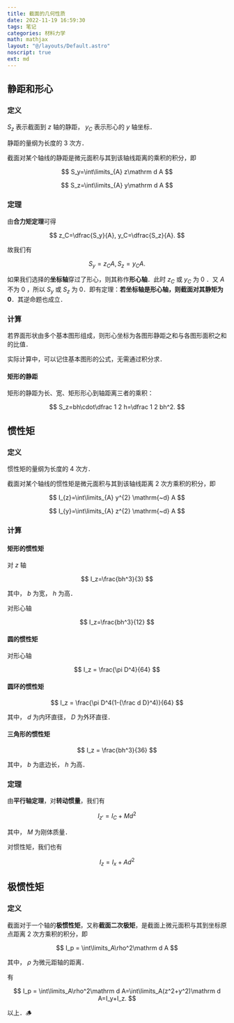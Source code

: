 ```yaml
---
title: 截面的几何性质
date: 2022-11-19 16:59:30
tags: 笔记
categories: 材料力学
math: mathjax
layout: "@/layouts/Default.astro"
noscript: true
ext: md
---
```


## 静距和形心

### 定义

$S_z$ 表示截面到 $z$ 轴的静距， $y_C$ 表示形心的 $y$ 轴坐标．

静距的量纲为长度的 3 次方．

截面对某个轴线的静距是微元面积与其到该轴线距离的乘积的积分，即

$$
S_y=\int\limits_{A} z\mathrm d A
$$

$$
S_z=\int\limits_{A} y\mathrm d A
$$

### 定理

由**合力矩定理**可得

$$
z_C=\dfrac{S_y}{A}, y_C=\dfrac{S_z}{A}.
$$

故我们有

$$
S_y=z_CA, S_z=y_CA.
$$

如果我们选择的**坐标轴**穿过了形心，则其称作**形心轴**．此时 $z_C$ 或 $y_C$ 为 $0$ ．又 $A$ 不为 $0$ ，所以 $S_y$ 或 $S_z$ 为 $0$．即有定理：**若坐标轴是形心轴，则截面对其静矩为 $0$**．其逆命题也成立．

### 计算

若界面形状由多个基本图形组成，则形心坐标为各图形静距之和与各图形面积之和的比值．

实际计算中，可以记住基本图形的公式，无需通过积分求．

#### 矩形的静距

矩形的静距为长、宽、矩形形心到轴距离三者的乘积：

$$
S_z=bh\cdot\dfrac 1 2 h=\dfrac 1 2 bh^2.
$$

## 惯性矩

### 定义

惯性矩的量纲为长度的 4 次方．

截面对某个轴线的惯性矩是微元面积与其到该轴线距离 2 次方乘积的积分，即

$$
I_{z}=\int\limits_{A} y^{2} \mathrm{~d} A
$$

$$
I_{y}=\int\limits_{A} z^{2} \mathrm{~d} A
$$

### 计算

#### 矩形的惯性矩

对 $z$ 轴

$$
I_z=\frac{bh^3}{3}
$$

其中， $b$ 为宽， $h$ 为高．

对形心轴

$$
I_z=\frac{bh^3}{12}
$$

#### 圆的惯性矩

对形心轴

$$
I_z = \frac{\pi D^4}{64}
$$

#### 圆环的惯性矩

$$
I_z = \frac{\pi D^4(1-{\frac d D}^4)}{64}
$$

其中， $d$ 为内环直径， $D$ 为外环直径．

#### 三角形的惯性矩

$$
I_z = \frac{bh^3}{36}
$$

其中， $b$ 为底边长， $h$ 为高．

### 定理

由**平行轴定理**，对**转动惯量**，我们有

$$
I_{z'}=I_C+Md^2
$$

其中， $M$ 为刚体质量．

对惯性矩，我们也有

$$
I_z = I_x + Ad^2
$$

## 极惯性矩

### 定义

截面对于一个轴的**极惯性矩**，又称**截面二次极矩**，是截面上微元面积与其到坐标原点距离 2 次方乘积的积分，即

$$
I_p = \int\limits_A\rho^2\mathrm d A
$$

其中， $\rho$ 为微元距轴的距离．

有

$$
I_p = \int\limits_A\rho^2\mathrm d A=\int\limits_A(z^2+y^2)\mathrm d A=I_y+I_z.
$$

以上．🪵
